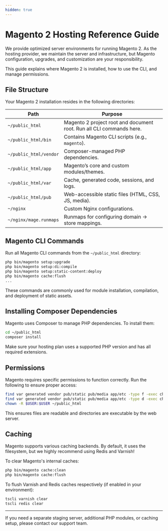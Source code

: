 ```yaml
---
hidden: true
---
```

# Magento 2 Hosting Reference Guide

We provide optimized server environments for running Magento 2. As the hosting provider, we maintain the server and infrastructure, but Magento configuration, upgrades, and customization are your responsibility.

This guide explains where Magento 2 is installed, how to use the CLI, and manage permissions.

## File Structure

Your Magento 2 installation resides in the following directories:

| Path                   | Purpose                                                              |
| ---------------------- | -------------------------------------------------------------------- |
| `~/public_html`        | Magento 2 project root and document root. Run all CLI commands here. |
| `~/public_html/bin`    | Contains Magento CLI scripts (e.g., `magento`).                      |
| `~/public_html/vendor` | Composer-managed PHP dependencies.                                   |
| `~/public_html/app`    | Magento’s core and custom modules/themes.                            |
| `~/public_html/var`    | Cache, generated code, sessions, and logs.                           |
| `~/public_html/pub`    | Web-accessible static files (HTML, CSS, JS, media).                  |
| `~/nginx`              | Custom Nginx configurations.                                         |
| `~/nginx/mage.runmaps` | Runmaps for configuring domain → store mappings.                     |

## Magento CLI Commands

Run all Magento CLI commands from the `~/public_html` directory:

```bash
php bin/magento setup:upgrade
php bin/magento setup:di:compile
php bin/magento setup:static-content:deploy
php bin/magento cache:flush
...
```

These commands are commonly used for module installation, compilation, and deployment of static assets.

## Installing Composer Dependencies

Magento uses Composer to manage PHP dependencies. To install them:

```bash
cd ~/public_html
composer install
```

Make sure your hosting plan uses a supported PHP version and has all required extensions.

## Permissions

Magento requires specific permissions to function correctly. Run the following to ensure proper access:

```bash
find var generated vendor pub/static pub/media app/etc -type f -exec chmod 644 {} \;
find var generated vendor pub/static pub/media app/etc -type d -exec chmod 755 {} \;
chown -R $USER:$USER ~/public_html
```

This ensures files are readable and directories are executable by the web server.

## Caching

Magento supports various caching backends. By default, it uses the filesystem, but we highly recommend using Redis and Varnish!

To clear Magento's internal caches:

```bash
php bin/magento cache:clean
php bin/magento cache:flush
```

To flush Varnish and Redis caches respectively (if enabled in your environment):

```bash
tscli varnish clear
tscli redis clear
```

---

If you need a separate staging server, additional PHP modules, or caching setup, please contact our support team.

